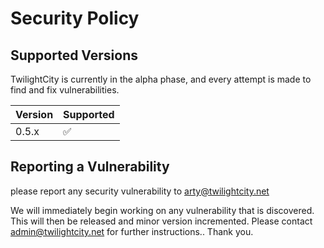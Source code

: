 # Security Policy

## Supported Versions

TwilightCity is currently in the alpha phase, and every attempt is made to find and fix vulnerabilities.

| Version | Supported          |
| ------- | ------------------ |
| 0.5.x   | :white_check_mark: |

## Reporting a Vulnerability

please report any security vulnerability to arty@twilightcity.net

We will immediately begin working on any vulnerability that is discovered. This will then be released and minor version incremented. Please contact admin@twilightcity.net for further instructions.. Thank you.
